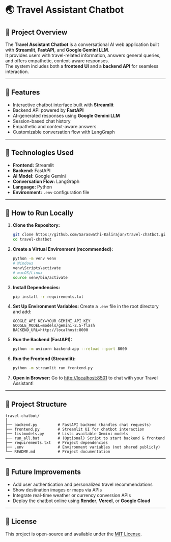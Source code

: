 # 🌏 Travel Assistant Chatbot

## 🔹 Project Overview
The **Travel Assistant Chatbot** is a conversational AI web application built with **Streamlit**, **FastAPI**, and **Google Gemini LLM**.  
It provides users with travel-related information, answers general queries, and offers empathetic, context-aware responses.  
The system includes both a **frontend UI** and a **backend API** for seamless interaction.

---

## 🔹 Features
- Interactive chatbot interface built with **Streamlit**
- Backend API powered by **FastAPI**
- AI-generated responses using **Google Gemini LLM**
- Session-based chat history
- Empathetic and context-aware answers
- Customizable conversation flow with LangGraph

---

## 🔹 Technologies Used
- **Frontend:** Streamlit  
- **Backend:** FastAPI  
- **AI Model:** Google Gemini  
- **Conversation Flow:** LangGraph  
- **Language:** Python  
- **Environment:** `.env` configuration file  

---

## 🔹 How to Run Locally

1. **Clone the Repository:**
   ```bash
   git clone https://github.com/Saraswathi-Kalirajan/travel-chatbot.git
   cd travel-chatbot
   ```

2. **Create a Virtual Environment (recommended):**
   ```bash
   python -m venv venv
   # Windows
   venv\Scripts\activate
   # macOS/Linux
   source venv/bin/activate
   ```

3. **Install Dependencies:**
   ```bash
   pip install -r requirements.txt
   ```

4. **Set Up Environment Variables:**
   Create a `.env` file in the root directory and add:
   ```
   GOOGLE_API_KEY=YOUR_GEMINI_API_KEY
   GOOGLE_MODEL=models/gemini-2.5-flash
   BACKEND_URL=http://localhost:8000
   ```

5. **Run the Backend (FastAPI):**
   ```bash
   python -m uvicorn backend:app --reload --port 8000
   ```

6. **Run the Frontend (Streamlit):**
   ```bash
   python -m streamlit run frontend.py
   ```

7. **Open in Browser:**
   Go to [http://localhost:8501](http://localhost:8501) to chat with your Travel Assistant!

---

## 🔹 Project Structure

```
travel-chatbot/
│
├── backend.py         # FastAPI backend (handles chat requests)
├── frontend.py        # Streamlit UI for chatbot interaction
├── listmodels.py      # Lists available Gemini models
├── run_all.bat        # (Optional) Script to start backend & frontend
├── requirements.txt   # Project dependencies
├── .env               # Environment variables (not shared publicly)
└── README.md          # Project documentation
```

---

## 🔹 Future Improvements

- Add user authentication and personalized travel recommendations
- Show destination images or maps via APIs
- Integrate real-time weather or currency conversion APIs
- Deploy the chatbot online using **Render**, **Vercel**, or **Google Cloud**

---

## 📄 License

This project is open-source and available under the [MIT License](LICENSE).
